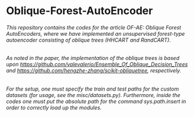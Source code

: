 # Oblique-Forest-AutoEncoder

###### This repository contains the codes for the article *OF-AE: Oblique Forest AutoEncoders*, where we have implemented an unsupervised forest-type autoencoder consisting of oblique trees (HHCART and RandCART).
###### As noted in the paper, the implementation of the oblique trees is based upon *https://github.com/valevalerio/Ensemble_Of_Oblique_Decision_Trees* and *https://github.com/hengzhe-zhang/scikit-obliquetree*, respectively. 
###### For the setup, one must specify the train and test paths for the custom datasets (for usage, see the *misc/datasets.py*). Furthermore, inside the codes one must put the absolute path for the command *sys.path.insert* in order to correctly load up the modules. 
